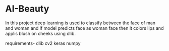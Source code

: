 # AI-Beauty

In this project deep learning is used to classify between the face of man and woman and if model predicts face as woman face then it colors lips and applis blush on cheeks using dlib.

requirements-
dlib
cv2
keras
numpy
